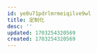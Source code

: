 ```yaml
---
id: ye0u71pdrlmrmeiqilve9wl
title: 定制化
desc: ''
updated: 1703254320569
created: 1703254320569
---
```

